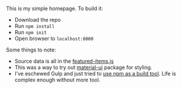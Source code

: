 This is my simple homepage.  To build it:

* Download the repo
* Run `npm install`
* Run `npm init`
* Open browser to `localhost:8000`

Some things to note:

* Source data is all in the [featured-items.js](featured-items.js)
* This was a way to try out [material-ui](http://www.material-ui.com/#/) package for styling.
* I've eschewed Gulp and just tried to [use npm as a build tool](http://blog.keithcirkel.co.uk/how-to-use-npm-as-a-build-tool/).  Life is complex enough without more tool.
